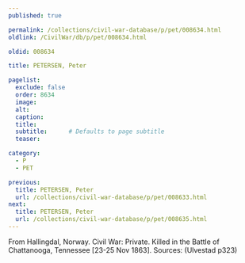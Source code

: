 ```yaml
---
published: true

permalink: /collections/civil-war-database/p/pet/008634.html
oldlink: /CivilWar/db/p/pet/008634.html

oldid: 008634

title: PETERSEN, Peter

pagelist:
  exclude: false
  order: 8634
  image: 
  alt:
  caption:
  title:
  subtitle:      # Defaults to page subtitle
  teaser:

category: 
  - P 
  - PET

previous:
  title: PETERSEN, Peter
  url: /collections/civil-war-database/p/pet/008633.html  
next:
  title: PETERSEN, Peter
  url: /collections/civil-war-database/p/pet/008635.html   
---
```

From Hallingdal, Norway. Civil War: Private. Killed in the Battle of Chattanooga, Tennessee [23-25 Nov 1863]. Sources: (Ulvestad p323)